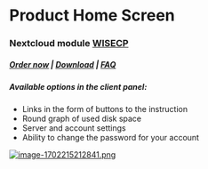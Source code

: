 # Product Home Screen

### Nextcloud module **[WISECP](https://puqcloud.com/link.php?id=78)** 

##### [Order now](https://puqcloud.com/index.php?rp=/store/wisecp-module-nextcloud) | [Download](https://download.puqcloud.com/WISECP/Product/PUQ_WISECP-Nextcloud/) | [FAQ](https://faq.puqcloud.com/)

##### Available options in the client panel:

- Links in the form of buttons to the instruction
- Round graph of used disk space
- Server and account settings
- Ability to change the password for your account

[![image-1702215212841.png](https://doc.puq.info/uploads/images/gallery/2023-12/scaled-1680-/image-1702215212841.png)](https://doc.puq.info/uploads/images/gallery/2023-12/image-1702215212841.png)